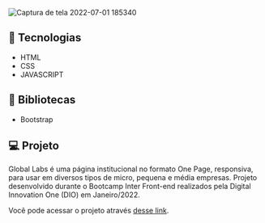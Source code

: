 ![Captura de tela 2022-07-01 185340](https://user-images.githubusercontent.com/94997593/176977640-d857d83a-368d-42ca-8d3e-47e4814fe36d.jpg)

## 🚀 Tecnologias
- HTML
- CSS
- JAVASCRIPT

## 🚀 Bibliotecas
- Bootstrap

## 💻 Projeto
Global Labs é uma página institucional no formato One Page, responsiva, para usar em diversos tipos de micro, pequena e média empresas. Projeto desenvolvido durante o Bootcamp Inter Front-end realizados pela Digital Innovation One (DIO) em Janeiro/2022.

Você pode acessar o projeto através [desse link](https://andresa-alves-ribeiro.github.io/global-labs/).
